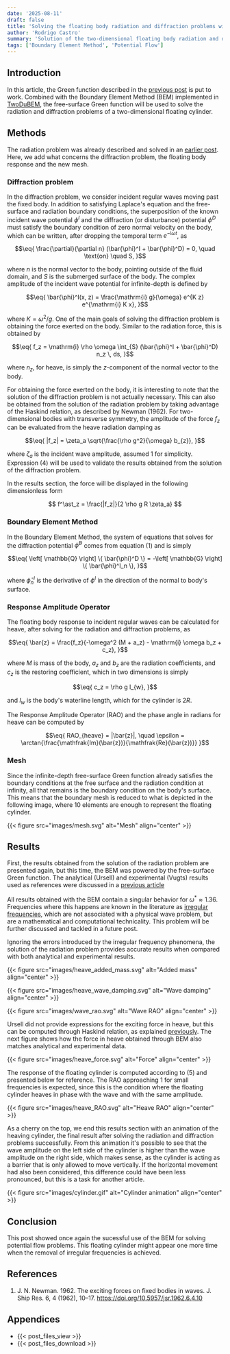 ```yaml
---
date: '2025-08-11'
draft: false
title: 'Solving the floating body radiation and diffraction problems with the BEM and the free-surface Green function'
author: 'Rodrigo Castro'
summary: 'Solution of the two-dimensional floating body radiation and diffraction problems with the Boundary Element Method and the free-surface Green function.'
tags: ['Boundary Element Method', 'Potential Flow']
---
```


## Introduction
In this article, the Green function described in the [previous post][gfunction] is put to work. Combined with the Boundary Element Method (BEM) implemented in [TwoDuBEM], the free-surface Green function will be used to solve the radiation and diffraction problems of a two-dimensional floating cylinder.

## Methods
The radiation problem was already described and solved in an [earlier post][cylinderpy]. Here, we add what concerns the diffraction problem, the floating body response and the new mesh.

### Diffraction problem
In the diffraction problem, we consider incident regular waves moving past the fixed body. In addition to satisfying Laplace's equation and the free-surface and radiation boundary conditions, the superposition of the known incident wave potential $\phi^I$ and the diffraction (or disturbance) potential $\phi^D$ must satisfy the boundary condition of zero normal velocity on the body, which can be written, after dropping the temporal term $e^{-\mathrm{i} \omega t}$, as

$$\eq{
\frac{\partial}{\partial n} (\bar{\phi}^I + \bar{\phi}^D) = 0, \quad \text{on} \quad S,
}$$

where $n$ is the normal vector to the body, pointing outside of the fluid domain, and $S$ is the submerged surface of the body. The complex amplitude of the incident wave potential for infinite-depth is defined by

$$\eq{
\bar{\phi}^I(x, z) = \frac{\mathrm{i} g}{\omega} e^{K z} e^{\mathrm{i} K x},
}$$

where $K = \omega^2 / g$. One of the main goals of solving the diffraction problem is obtaining the force exerted on the body. Similar to the radiation force, this is obtained by

$$\eq{
f_z = \mathrm{i} \rho \omega \int_{S} (\bar{\phi}^I + \bar{\phi}^D) n_z \, ds,
}$$

where $n_z$, for heave, is simply the $z$-component of the normal vector to the body.

For obtaining the force exerted on the body, it is interesting to note that the solution of the diffraction problem is not actually necessary. This can also be obtained from the solution of the radiation problem by taking advantage of the Haskind relation, as described by Newman (1962). For two-dimensional bodies with transverse symmetry, the amplitude of the force $f_z$ can be evaluated from the heave radiation damping as

$$\eq{
|f_z| = \zeta_a \sqrt{\frac{\rho g^2}{\omega} b_{z}},
}$$

where $\zeta_a$ is the incident wave amplitude, assumed 1 for simplicity. Expression $(4)$ will be used to validate the results obtained from the solution of the diffraction problem. 

In the results section, the force will be displayed in the following dimensionless form

$$
f^\ast_z = \frac{|f_z|}{2 \rho g R \zeta_a}
$$

### Boundary Element Method
In the Boundary Element Method, the system of equations that solves for the diffraction potential $\bar{\phi}^D$ comes from equation $(1)$ and is simply

$$\eq{
\left[ \mathbb{Q} \right] \{ \bar{\phi}^D \} = -\left[ \mathbb{G} \right] \{ \bar{\phi}^I_n \},
}$$

where $\bar{\phi}^I_n$ is the derivative of $\phi^I$ in the direction of the normal to body's surface.

### Response Amplitude Operator
The floating body response to incident regular waves can be calculated for heave, after solving for the radiation and diffraction problems, as

$$\eq{
\bar{z} = \frac{f_z}{-\omega^2 (M + a_z) - \mathrm{i} \omega b_z + c_z},
}$$

where $M$ is mass of the body, $a_z$ and $b_z$ are the radiation coefficients, and $c_z$ is the restoring coefficient, which in two dimensions is simply

$$\eq{
c_z = \rho g l_{w},
}$$

and $l_w$ is the body's waterline length, which for the cylinder is $2 R$.

The Response Amplitude Operator (RAO) and the phase angle in radians for heave can be computed by

$$\eq{
RAO_{heave} = |\bar{z}|, \quad \epsilon = \arctan{\frac{\mathfrak{Im}(\bar{z})}{\mathfrak{Re}(\bar{z})}}
}$$

### Mesh
Since the infinite-depth free-surface Green function already satisfies the boundary conditions at the free surface and the radiation condition at infinity, all that remains is the boundary condition on the body's surface. This means that the boundary mesh is reduced to what is depicted in the following image, where 10 elements are enough to represent the floating cylinder.

{{< figure src="images/mesh.svg" alt="Mesh" align="center" >}}

## Results
First, the results obtained from the solution of the radiation problem are presented again, but this time, the BEM was powered by the free-surface Green function. The analytical (Ursell) and experimental (Vugts) results used as references were discussed in a [previous article][cylinderjl]

All results obtained with the BEM contain a singular behavior for $\omega^\ast \approx 1.36$. Frequencies where this happens are known in the literature as [irregular frequencies][irrfreq], which are not associated with a physical wave problem, but are a mathematical and computational technicality. This problem will be further discussed and tackled in a future post.

Ignoring the errors introduced by the irregular frequency phenomena, the solution of the radiation problem provides accurate results when compared with both analytical and experimental results.

{{< figure src="images/heave_added_mass.svg" alt="Added mass" align="center" >}}

{{< figure src="images/heave_wave_damping.svg" alt="Wave damping" align="center" >}}

{{< figure src="images/wave_rao.svg" alt="Wave RAO" align="center" >}}

Ursell did not provide expressions for the exciting force in heave, but this can be computed through Haskind relation, as explained [previously](#diffraction-problem). The next figure shows how the force in heave obtained through BEM also matches analytical and experimental data.

{{< figure src="images/heave_force.svg" alt="Force" align="center" >}}

The response of the floating cylinder is computed according to $(5)$ and presented below for reference. The RAO approaching 1 for small frequencies is expected, since this is the condition where the floating cylinder heaves in phase with the wave and with the same amplitude.

{{< figure src="images/heave_RAO.svg" alt="Heave RAO" align="center" >}}

As a cherry on the top, we end this results section with an animation of the heaving cylinder, the final result after solving the radiation and diffraction problems successfully. From this animation it's possible to see that the wave amplitude on the left side of the cylinder is higher than the wave amplitude on the right side, which makes sense, as the cylinder is acting as a barrier that is only allowed to move vertically. If the horizontal movement had also been considered, this difference could have been less pronounced, but this is a task for another article.

{{< figure src="images/cylinder.gif" alt="Cylinder animation" align="center" >}}

## Conclusion
This post showed once again the sucessful use of the BEM for solving potential flow problems. This floating cylinder might appear one more time when the removal of irregular frequencies is achieved.

## References
1. J. N. Newman. 1962. The exciting forces on fixed bodies in waves. J. Ship Res. 6, 4 (1962), 10–17. https://doi.org/10.5957/jsr.1962.6.4.10

## Appendices
* {{< post_files_view >}}
* {{< post_files_download >}}

<!--Links-->
[cylinderjl]: ../0006_julia_2d_cylinder_free_surface/
[cylinderpy]: ../0008_bem_floating_cylinder/
[gfunction]: ../0009_2d_inf_depth_fsurface_gfunction/
[twodubem]: ../../projects/twodubem/
[irrfreq]: https://www.orcina.com/webhelp/OrcaWave/Content/html/Theory,Irregularfrequencies.htm
